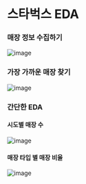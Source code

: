 # 스타벅스 EDA

### 매장 정보 수집하기
![image](https://github.com/dydrb/Mini_prj/assets/105268330/f77e98de-7c8d-4d12-a9ce-ccca42fe16f3)

### 가장 가까운 매장 찾기
![image](https://github.com/dydrb/Mini_prj/assets/105268330/fe481274-447d-4214-84a2-313f62438af6)

### 간단한 EDA
#### 시도별 매장 수
![image](https://github.com/dydrb/Mini_prj/assets/105268330/278e7297-f336-4253-bbdc-17be51451cee)

#### 매장 타입 별 매장 비율
![image](https://github.com/dydrb/Mini_prj/assets/105268330/7104e12c-68aa-49a5-9543-6978704842bf)
